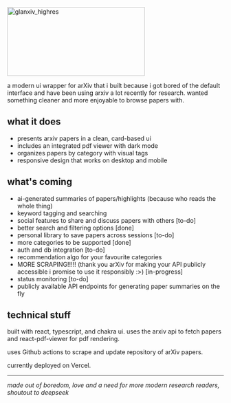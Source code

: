 
<img width="320" height="160" alt="glanxiv_highres" src="https://github.com/user-attachments/assets/ab35d0ca-0c38-4a09-b9b4-23f9a9928eba" />

a modern ui wrapper for arXiv that i built because i got bored of the default interface and have been using arxiv a lot recently for research. wanted something cleaner and more enjoyable to browse papers with.

## what it does

- presents arxiv papers in a clean, card-based ui
- includes an integrated pdf viewer with dark mode
- organizes papers by category with visual tags
- responsive design that works on desktop and mobile

## what's coming

- ai-generated summaries of papers/highlights (because who reads the whole thing)
- keyword tagging and searching 
- social features to share and discuss papers with others [to-do]
- better search and filtering options [done]
- personal library to save papers across sessions [to-do]
- more categories to be supported [done]
- auth and db integration [to-do]
- recommendation algo for your favourite categories
- MORE SCRAPING!!!!! (thank you arXiv for making your API publicly accessible i promise to use it responsibly :>) [in-progress]
- status monitoring [to-do]
- publicly available API endpoints for generating paper summaries on the fly

## technical stuff

built with react, typescript, and chakra ui. uses the arxiv api to fetch papers and react-pdf-viewer for pdf rendering.

uses Github actions to scrape and update repository of arXiv papers. 

currently deployed on Vercel.

---

*made out of boredom, love and a need for more modern research readers, shoutout to deepseek*
